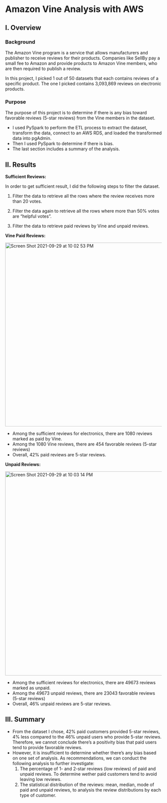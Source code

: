 # Amazon Vine Analysis with AWS

## I. Overview

### Background

The Amazon Vine program is a service that allows manufacturers and publisher to receive reviews for their products. Companies like SellBy pay a small fee to Amazon and provide products to Amazon Vine members, who are then required to publish a review.

In this project, I picked 1 out of 50 datasets that each contains reviews of a specific product. The one I picked contains 3,093,869 reviews on electronic products. 

### Purpose

The purpose of this project is to determine if there is any bias toward favorable reviews (5-star reviews) from the Vine members in the dataset.

-	I used PySpark to perform the ETL process to extract the dataset, transform the data, connect to an AWS RDS, and loaded the transformed data into pgAdmin. 
-	Then I used PySpark to determine if there is bias.
-	The last section includes a summary of the analysis.

## II. Results

**Sufficient Reviews:**

In order to get sufficient result, I did the following steps to filter the dataset.

1.	Filter the data to retrieve all the rows where the review receives more than 20 votes.

2.	Filter the data again to retrieve all the rows where more than 50% votes are “helpful votes”.

3.	Filter the data to retrieve paid reviews by Vine and unpaid reviews.

**Vine Paid Reviews:**

<img width="589" alt="Screen Shot 2021-09-29 at 10 02 53 PM" src="https://user-images.githubusercontent.com/84211948/135414300-de58a9bb-48db-46a8-8cf4-8991185d9206.png">

-	Among the sufficient reviews for electronics, there are 1080 reviews marked as paid by Vine.
-	Among the 1080 Vine reviews, there are 454 favorable reviews (5-star reviews)
-	Overall, 42% paid reviews are 5-star reviews.

**Unpaid Reviews:**

<img width="654" alt="Screen Shot 2021-09-29 at 10 03 14 PM" src="https://user-images.githubusercontent.com/84211948/135414332-fd9b4975-6396-4433-b786-252167c9d011.png">

-	Among the sufficient reviews for electronics, there are 49673 reviews marked as unpaid.
-	Among the 49673 unpaid reviews, there are 23043 favorable reviews (5-star reviews)
-	Overall, 46% unpaid reviews are 5-star reviews.

## III. Summary

- From the dataset I chose, 42% paid customers provided 5-star reviews, 4% less compared to the 46% unpaid users who provide 5-star reviews. Therefore, we cannot conclude there’s a positivity bias that paid users tend to provide favorable reviews. 
- However, it is insufficient to determine whether there’s any bias based on one set of analysis. As recommendations, we can conduct the following analysis to further investigate:
  1. The percentage of 1- and 2-star reviews (low reviews) of paid and unpaid reviews. To determine wether paid customers tend to avoid leaving low reviews.
  2. The statistical distribution of the reviews: mean, median, mode of paid and unpaid reviews, to analysis the review distributions by each type of customer.



